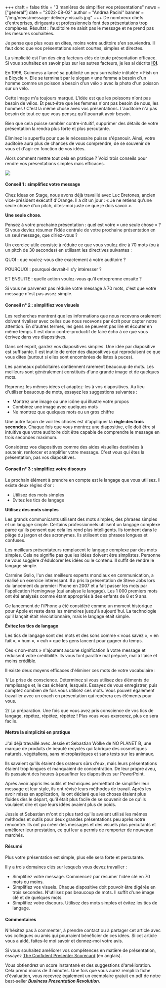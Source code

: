 +++
draft = false
title = "3 manières de simplifier vos présentations"
news = ["general"]
date = "2022-08-02"
author = "Andrea Pacini"
banner = "/img/news/message-delivery-visuals.jpg"
+++
De nombreux chefs d'entreprises, dirigeants et professionnels font des présentations trop complexes. Résultat : l’auditoire ne saisit pas le message et ne prend pas les mesures souhaitées.

Je pense que plus vous en dites, moins votre auditoire s'en souviendra. Il faut donc que vos présentations soient courtes, simples et directes.

La simplicité est l'un des cinq facteurs clés de toute présentation efficace. Si vous souhaitez en savoir plus sur les autres facteurs, je les ai décrits **[ICI](https://www.ideasonstage.com/fr/news/2022/07/26/2022-12-05-les_5_principes_cles_pour_des_presentations_percutantes/)**.

En 1996, Guinness a lancé sa publicité un peu surréaliste intitulée « Fish on a Bicycle ». Elle se terminait par le slogan « une femme a besoin d'un homme comme un poisson a besoin d'un vélo » avec la photo d'un poisson sur un vélo.

Cette image m'a toujours marqué. L'idée est que les poissons n'ont pas besoin de vélos. Et peut-être que les femmes n'ont pas besoin de nous, les hommes ! C'est la même chose avec vos présentations. L’auditoire n'a pas besoin de tout ce que vous pensez qu'il pourrait avoir besoin.

Bien que cela puisse sembler contre-intuitif, supprimer des détails de votre présentation la rendra plus forte et plus percutante.

Éliminez le superflu pour que le nécessaire puisse s'épanouir. Ainsi, votre auditoire aura plus de chances de vous comprendre, de se souvenir de vous et d'agir en fonction de vos idées.

Alors comment mettre tout cela en pratique ? Voici trois conseils pour rendre vos présentations simples mais efficaces.

![](/img/news/message-delivery-visuals.jpg)

#### **Conseil 1 : simplifiez votre message**

Chez Ideas on Stage, nous avons déjà travaillé avec Luc Bretones, ancien vice-président exécutif d'Orange. Il a dit un jour : « Je ne retiens qu'une seule chose d'un pitch, dites-moi juste ce que je dois savoir ».

**Une seule chose.**

Pensez à votre prochaine présentation : quel est votre « une seule chose » ? Si vous deviez résumer l'idée centrale de votre prochaine présentation en un seul message, que diriez-vous ?

Un exercice utile consiste à réduire ce que vous voulez dire à 70 mots (ou à un pitch de 30 secondes) en utilisant les directives suivantes :

QUOI : que voulez-vous dire exactement à votre auditoire ?

POURQUOI : pourquoi devrait-il s'y intéresser ?

ET ENSUITE : quelle action voulez-vous qu’il entreprenne ensuite ?

Si vous ne parvenez pas réduire votre message à 70 mots, c'est que votre message n'est pas assez simple.

#### **Conseil n° 2 : simplifiez vos visuels**

Les recherches montrent que les informations que nous recevons oralement doivent rivaliser avec celles que nous recevons par écrit pour capter notre attention. En d'autres termes, les gens ne peuvent pas lire et écouter en même temps. Il est donc contre-productif de faire écho à ce que vous écrivez dans vos diapositives.

Dans cet esprit, gardez vos diapositives simples. Une idée par diapositive est suffisante. Il est inutile de créer des diapositives qui reproduisent ce que vous dites (surtout si elles sont encombrées de listes à puces).

Les panneaux publicitaires contiennent rarement beaucoup de mots. Les meilleurs sont généralement constitués d'une grande image et de quelques mots.

Reprenez les mêmes idées et adaptez-les à vos diapositives. Au lieu d'utiliser beaucoup de mots, essayez les suggestions suivantes :

* Montrez une image ou une icône qui illustre votre propos
* Combinez une image avec quelques mots
* Ne montrez que quelques mots ou un gros chiffre

Une autre façon de voir les choses est d'appliquer la **règle des trois secondes**. Chaque fois que vous montrez une diapositive, elle doit être si intuitive que votre auditoire doit être capable de comprendre le message en trois secondes maximum.

Considérez vos diapositives comme des aides visuelles destinées à soutenir, renforcer et amplifier votre message. C'est vous qui êtes la présentation, pas vos diapositives.

#### **Conseil n° 3 : simplifiez votre discours**

Le prochain élément à prendre en compte est le langage que vous utilisez. Il existe deux règles d'or :

* Utilisez des mots simples
* Évitez les tics de langage

**Utilisez des mots simples**

Les grands communicants utilisent des mots simples, des phrases simples et un langage simple. Certains professionnels utilisent un langage complexe parce qu'ils pensent que cela les rend plus intelligents. Ils tombent dans le piège du jargon et des acronymes. Ils utilisent des phrases longues et confuses.

Les meilleurs présentateurs remplacent le langage complexe par des mots simples. Cela ne signifie pas que les idées doivent être simplistes. Personne ne vous suggère d'édulcorer les idées ou le contenu. Il suffit de rendre le langage simple.

Carmine Gallo, l'un des meilleurs experts mondiaux en communication, a réalisé un exercice intéressant. Il a pris la présentation de Steve Jobs lors du lancement du premier iPhone en 2007 et a fait passer les mots par l'application Hemingway (qui analyse le langage). Les 1 000 premiers mots ont été analysés comme étant appropriés à des enfants de 8 et 9 ans.

Ce lancement de l'iPhone a été considéré comme un moment historique pour Apple et reste dans les mémoires jusqu'à aujourd'hui. La technologie qu'il lançait était révolutionnaire, mais le langage était simple.

**Évitez les tics de langage**

Les tics de langage sont des mots et des sons comme « vous savez », « en fait », « hum », « euh » que les gens lancent pour gagner du temps.

Ces « non-mots » n'ajoutent aucune signification à votre message et réduisent votre crédibilité. Ils vous font paraître mal préparé, mal à l'aise et moins crédible.

Il existe deux moyens efficaces d'éliminer ces mots de votre vocabulaire :

1/ La prise de conscience. Déterminez si vous utilisez des éléments de remplissage et, le cas échéant, lesquels. Essayez de vous enregistrer, puis comptez combien de fois vous utilisez ces mots. Vous pouvez également travailler avec un coach en présentation qui repérera ces éléments pour vous.

2/ La préparation. Une fois que vous avez pris conscience de vos tics de langage, répétez, répétez, répétez ! Plus vous vous exercerez, plus ce sera facile.

#### **Mettre la simplicité en pratique**

J'ai déjà travaillé avec Jessie et Sebastian Wölke de NO PLANET B, une marque de produits de beauté recyclés qui fabrique des cosmétiques naturels, végétaliens, sans microplastiques et sans tests sur les animaux.

Ils savaient qu'ils étaient des orateurs sûrs d'eux, mais leurs présentations étaient trop longues et manquaient de concentration. De leur propre aveu, ils passaient des heures à peaufiner les diapositives sur PowerPoint.

Après avoir appris les outils et techniques permettant de simplifier leur message et leur style, ils ont révisé leurs méthodes de travail. Après les avoir mises en application, ils ont déclaré que les choses étaient plus fluides dès le départ, qu'il était plus facile de se souvenir de ce qu'ils voulaient dire et que leurs idées avaient plus de poids.

Jessie et Sebastian m'ont dit plus tard qu'ils avaient utilisé les mêmes méthodes et outils pour deux grandes présentations peu après notre rencontre. Ils ont pu créer des messages et des visuels plus percutants et améliorer leur prestation, ce qui leur a permis de remporter de nouveaux marchés.

#### **Résumé**

Plus votre présentation est simple, plus elle sera forte et percutante.

Il y a trois domaines clés sur lesquels vous devez travailler :

* Simplifiez votre message. Commencez par résumer l'idée clé en 70 mots ou moins.
* Simplifiez vos visuels. Chaque diapositive doit pouvoir être digérée en trois secondes. N'utilisez pas beaucoup de mots. Il suffit d'une image clé et de quelques mots.
* Simplifiez votre discours. Utilisez des mots simples et évitez les tics de langage.

#### **Commentaires**

N'hésitez pas à commenter, à prendre contact ou à partager cet article avec vos collègues ou amis qui pourraient bénéficier de ces idées. Si cet article vous a aidé, faites-le moi savoir et donnez-moi votre avis.

Si vous souhaitez améliorer vos compétences en matière de présentation, essayez [The Confident Presenter Scorecard](https://presentationscorecard.scoreapp.com/) (en anglais). 

Vous obtiendrez un score instantané et des suggestions d'amélioration. Cela prend moins de 3 minutes. Une fois que vous aurez rempli la fiche d'évaluation, vous recevrez également un exemplaire gratuit en pdf de notre best-seller ***Business Presentation Revolution***.
